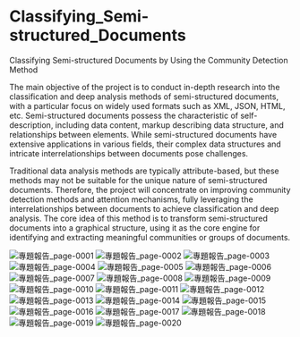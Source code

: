 # Classifying_Semi-structured_Documents
Classifying Semi-structured Documents by Using the Community Detection Method


The main objective of the project is to conduct in-depth research into the classification and deep
analysis methods of semi-structured documents, with a particular focus on widely used formats such
as XML, JSON, HTML, etc. Semi-structured documents possess the characteristic of self-
description, including data content, markup describing data structure, and relationships between
elements. While semi-structured documents have extensive applications in various fields, their
complex data structures and intricate interrelationships between documents pose challenges.

Traditional data analysis methods are typically attribute-based, but these methods may not be
suitable for the unique nature of semi-structured documents. Therefore, the project will concentrate on
improving community detection methods and attention mechanisms, fully leveraging the
interrelationships between documents to achieve classification and deep analysis. The core idea of
this method is to transform semi-structured documents into a graphical structure, using it as the core
engine for identifying and extracting meaningful communities or groups of documents.

![專題報告_page-0001](https://hackmd.io/_uploads/BJ0rogNBlx.jpg)
![專題報告_page-0002](https://hackmd.io/_uploads/Bk0SjxNrxe.jpg)
![專題報告_page-0003](https://hackmd.io/_uploads/SkASoeNBxl.jpg)
![專題報告_page-0004](https://hackmd.io/_uploads/H1Arig4Slg.jpg)
![專題報告_page-0005](https://hackmd.io/_uploads/Hk0SjgNree.jpg)
![專題報告_page-0006](https://hackmd.io/_uploads/H1xCSig4Sxx.jpg)
![專題報告_page-0007](https://hackmd.io/_uploads/HkCBjeEHle.jpg)
![專題報告_page-0008](https://hackmd.io/_uploads/HJ0ril4rge.jpg)
![專題報告_page-0009](https://hackmd.io/_uploads/SJCHigEHxg.jpg)
![專題報告_page-0010](https://hackmd.io/_uploads/ryRSoe4Bee.jpg)
![專題報告_page-0011](https://hackmd.io/_uploads/SyTHoxVBle.jpg)
![專題報告_page-0012](https://hackmd.io/_uploads/SkArjgVrxe.jpg)
![專題報告_page-0013](https://hackmd.io/_uploads/B1RSix4Sex.jpg)
![專題報告_page-0014](https://hackmd.io/_uploads/ryABilVrxx.jpg)
![專題報告_page-0015](https://hackmd.io/_uploads/SkRBie4Hgg.jpg)
![專題報告_page-0016](https://hackmd.io/_uploads/SkCBoxVSge.jpg)
![專題報告_page-0017](https://hackmd.io/_uploads/BkASoeEHle.jpg)
![專題報告_page-0018](https://hackmd.io/_uploads/HyCSslESlx.jpg)
![專題報告_page-0019](https://hackmd.io/_uploads/BJCSigNHeg.jpg)
![專題報告_page-0020](https://hackmd.io/_uploads/ry0Hsx4Hge.jpg)
